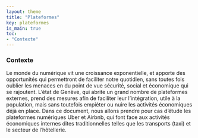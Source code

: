 ```yaml
---
layout: theme
title: "Plateformes"
key: plateformes
is_main: true
toc:
- "Contexte"
---
```


### Contexte

Le monde du numérique vit une croissance exponentielle, et apporte des opportunités qui permettront de faciliter notre quotidien, sans toutes fois oublier les menaces en du point de vue sécurité, social et économique qui se rajoutent. L’état de Genève, qui abrite un grand nombre de plateformes externes, prend des mesures afin de faciliter leur l’intégration, utile à la population, mais sans toutefois empiéter ou nuire les activités économiques déjà en place.
Dans ce document, nous allons prendre pour cas d’étude les plateformes numériques Uber et Airbnb, qui font face aux activités économiques internes dites traditionnelles telles que les transports (taxi) et le secteur de l’hôtellerie.



